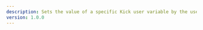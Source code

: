 ```yaml
---
description: Sets the value of a specific Kick user variable by the user's ID
version: 1.0.0
---
```

